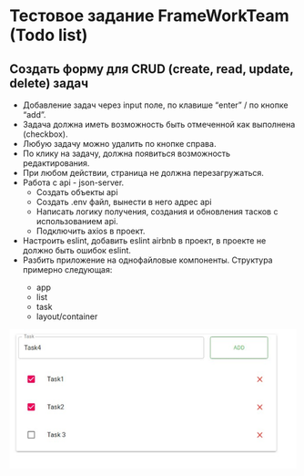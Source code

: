 <h1>Тестовое задание FrameWorkTeam (Todo list)</h1>
<h2>Создать форму для CRUD (create, read, update, delete) задач</h2>
<ul>
  <li>Добавление задач через input поле, по клавише “enter” / по кнопке “add”.</li>
  <li>Задача должна иметь возможность быть отмеченной как выполнена (checkbox).</li>
  <li>Любую задачу можно удалить по кнопке справа.</li>
  <li>По клику на задачу, должна появиться возможность редактирования.</li>
  <li>При любом действии, страница не должна перезагружаться.</li>
  <li>Работа с api - json-server.
    <ul>
      <li>Создать объекты api</li>
      <li>Создать .env файл, вынести в него адрес api</li>
      <li>Написать логику получения, создания и обновления тасков с использованием api.</li>
      <li>Подключить axios в проект.</li>
    </ul>
  </li>
  <li>Настроить eslint, добавить eslint airbnb в проект, в проекте не должно быть ошибок eslint.</li>
  <li>Разбить приложение на однофайловые компоненты. Структура примерно следующая:</li>
  <ul>
    <li>app</li>
    <li>list</li>
    <li>task</li>
    <li>layout/container</li>
  </ul>
</ul>
<img src="mock.jpg" alt="mock">
